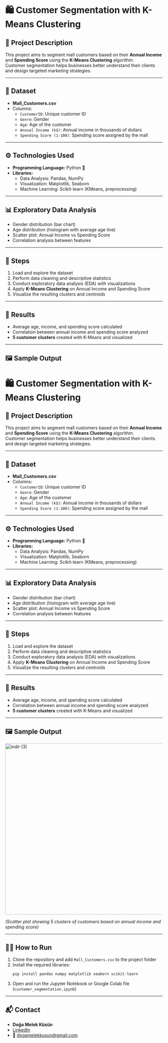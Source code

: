 # 🛍️ Customer Segmentation with K-Means Clustering

## 📌 Project Description
This project aims to segment mall customers based on their **Annual Income** and **Spending Score** using the **K-Means Clustering** algorithm.  
Customer segmentation helps businesses better understand their clients and design targeted marketing strategies.

---

## 📂 Dataset
- **Mall_Customers.csv**  
- Columns:  
  - `CustomerID`: Unique customer ID  
  - `Genre`: Gender  
  - `Age`: Age of the customer  
  - `Annual Income (k$)`: Annual income in thousands of dollars  
  - `Spending Score (1-100)`: Spending score assigned by the mall  

---

## ⚙️ Technologies Used
- **Programming Language:** Python 🐍  
- **Libraries:**  
  - Data Analysis: Pandas, NumPy  
  - Visualization: Matplotlib, Seaborn  
  - Machine Learning: Scikit-learn (KMeans, preprocessing)  

---

## 📊 Exploratory Data Analysis
- Gender distribution (bar chart)  
- Age distribution (histogram with average age line)  
- Scatter plot: Annual Income vs Spending Score  
- Correlation analysis between features  

---

## 🚀 Steps
1. Load and explore the dataset  
2. Perform data cleaning and descriptive statistics  
3. Conduct exploratory data analysis (EDA) with visualizations  
4. Apply **K-Means Clustering** on Annual Income and Spending Score  
5. Visualize the resulting clusters and centroids  

---

## 📌 Results
- Average age, income, and spending score calculated  
- Correlation between annual income and spending score analyzed  
- **5 customer clusters** created with K-Means and visualized  

---

## 🖼️ Sample Output
# 🛍️ Customer Segmentation with K-Means Clustering

## 📌 Project Description
This project aims to segment mall customers based on their **Annual Income** and **Spending Score** using the **K-Means Clustering** algorithm.  
Customer segmentation helps businesses better understand their clients and design targeted marketing strategies.

---

## 📂 Dataset
- **Mall_Customers.csv**  
- Columns:  
  - `CustomerID`: Unique customer ID  
  - `Genre`: Gender  
  - `Age`: Age of the customer  
  - `Annual Income (k$)`: Annual income in thousands of dollars  
  - `Spending Score (1-100)`: Spending score assigned by the mall  

---

## ⚙️ Technologies Used
- **Programming Language:** Python 🐍  
- **Libraries:**  
  - Data Analysis: Pandas, NumPy  
  - Visualization: Matplotlib, Seaborn  
  - Machine Learning: Scikit-learn (KMeans, preprocessing)  

---

## 📊 Exploratory Data Analysis
- Gender distribution (bar chart)  
- Age distribution (histogram with average age line)  
- Scatter plot: Annual Income vs Spending Score  
- Correlation analysis between features  

---

## 🚀 Steps
1. Load and explore the dataset  
2. Perform data cleaning and descriptive statistics  
3. Conduct exploratory data analysis (EDA) with visualizations  
4. Apply **K-Means Clustering** on Annual Income and Spending Score  
5. Visualize the resulting clusters and centroids  

---

## 📌 Results
- Average age, income, and spending score calculated  
- Correlation between annual income and spending score analyzed  
- **5 customer clusters** created with K-Means and visualized  

---

## 🖼️ Sample Output
<img width="695" height="547" alt="indir (3)" src="https://github.com/user-attachments/assets/ea90af18-a355-42fd-916e-5d12b623c81f" />
 
*(Scatter plot showing 5 clusters of customers based on annual income and spending score)*  

---

## 👩‍💻 How to Run
1. Clone the repository and add `Mall_Customers.csv` to the project folder  
2. Install the required libraries:  
   ```bash
   pip install pandas numpy matplotlib seaborn scikit-learn
   ```
3. Open and run the Jupyter Notebook or Google Colab file (`customer_segmentation.ipynb`)  

---

## 📬 Contact
- **Doğa Melek Küsün**  
- [LinkedIn](https://www.linkedin.com/in/doga-melek-kusun-51148424b)  
- 📧 dogamelekkusun@gmail.com  

